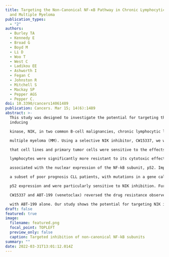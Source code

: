 ```yaml
---
title: Targeting the Non-Canonical NF-κB Pathway in Chronic Lymphocytic Leukemia
  and Multiple Myeloma
publication_types:
  - "2"
authors:
  - Burley TA
  - Kennedy E
  - Broad G
  - Boyd M
  - Li D
  - Woo T
  - West C
  - Ladikou EE
  - Ashworth I
  - Fegan C
  - Johnston R
  - Mitchell S
  - Mackay SP
  - Pepper AGS
  - Pepper C.
doi: 10.3390/cancers14061489
publication: Cancers. Mar 15; 14(6):1489
abstract: >-
  This study was designed to investigate the potential for targeting the NF-kB
  inducing

  kinase, NIK, in two common B-cell malignancies, chronic lymphocytic leukemia (CLL) and

  multiple myeloma (MM). Using a selective NIK inhibitor, CW15337, we were able to demonstrate

  that cell lines and primary tumor cells were sensitive to the effects of NIK inhibition, whilst normal

  lymphocytes were significantly more resistant to its cytotoxic effects. Sensitivity to CW15337 was

  associated with the nuclear expression of the NF-kB subunit, p52. Importantly, tumor samples from

  a subset of poor prognosis CLL patients, with mutations in a gene called BIRC3, showed elevated

  p52 expression and were particularly sensitive to NIK inhibition. Furthermore, the combination of

  CW15337 and ABT-199 (venetoclax) reversed the drug resistance observed when treating tumor cells

  with ABT-199 alone. Our study shows the potential for targeting NIK in both CLL and MM.
draft: false
featured: true
image:
  filename: featured.png
  focal_point: TOPLEFT
  preview_only: false
  caption: Targeted inhibition of non-canonical NF-kB subunits
summary: ""
date: 2022-03-31T13:01:12.014Z
---
```

